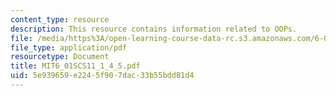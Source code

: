 ```yaml
---
content_type: resource
description: This resource contains information related to OOPs.
file: /media/https%3A/open-learning-course-data-rc.s3.amazonaws.com/6-01sc-introduction-to-electrical-engineering-and-computer-science-i-spring-2011/5e939659e2245f907dac33b55bdd81d4_MIT6_01SCS11_1_4_5.pdf
file_type: application/pdf
resourcetype: Document
title: MIT6_01SCS11_1_4_5.pdf
uid: 5e939659-e224-5f90-7dac-33b55bdd81d4
---
```

